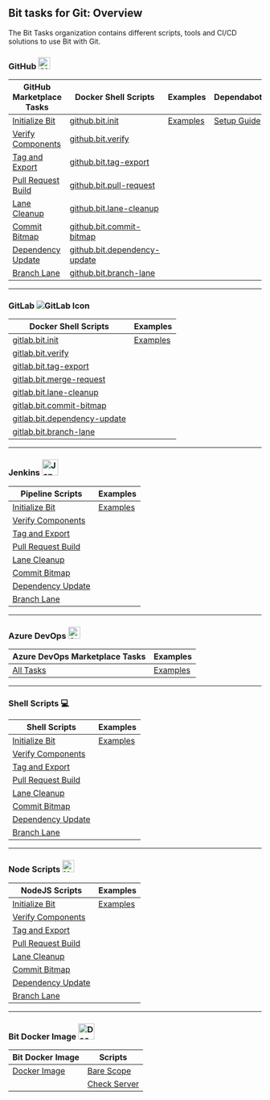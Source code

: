 ## Bit tasks for Git: Overview

The Bit Tasks organization contains different scripts, tools and CI/CD solutions to use Bit with Git.

### GitHub <img src="https://github.githubassets.com/favicons/favicon.png" width="24" height="24" alt="GitHub Icon">

| GitHub Marketplace Tasks | Docker Shell Scripts | Examples | Dependabot |
|---------------------------|-----------------------------|---------------------------|------------|
| [Initialize Bit](https://github.com/bit-tasks/init) | [github.bit.init](https://github.com/bit-tasks/bit-docker-image/blob/main/scripts/github.bit.init) | [Examples](https://github.com/bit-tasks/github-action-examples) | [Setup Guide](https://github.com/bit-tasks/dependabot) |
| [Verify Components](https://github.com/bit-tasks/verify) | [github.bit.verify](https://github.com/bit-tasks/bit-docker-image/blob/main/scripts/github.bit.verify) | | |
| [Tag and Export](https://github.com/bit-tasks/tag-export) | [github.bit.tag-export](https://github.com/bit-tasks/bit-docker-image/blob/main/scripts/github.bit.tag-export) | | |
| [Pull Request Build](https://github.com/bit-tasks/pull-request) | [github.bit.pull-request](https://github.com/bit-tasks/bit-docker-image/blob/main/scripts/github.bit.pull-request) | | |
| [Lane Cleanup](https://github.com/bit-tasks/lane-cleanup) | [github.bit.lane-cleanup](https://github.com/bit-tasks/bit-docker-image/blob/main/scripts/github.bit.lane-cleanup) | | |
| [Commit Bitmap](https://github.com/bit-tasks/commit-bitmap) | [github.bit.commit-bitmap](https://github.com/bit-tasks/bit-docker-image/blob/main/scripts/github.bit.commit-bitmap) | | |
| [Dependency Update](https://github.com/bit-tasks/dependency-update) | [github.bit.dependency-update](https://github.com/bit-tasks/bit-docker-image/blob/main/scripts/github.bit.dependency-update) | | |
| [Branch Lane](https://github.com/bit-tasks/branch-lane) | [github.bit.branch-lane](https://github.com/bit-tasks/bit-docker-image/blob/main/scripts/github.bit.branch-lane) | | |

___
### GitLab <img src="https://docs.gitlab.com/assets/images/gitlab-logo-header.svg" alt="GitLab Icon">

| Docker Shell Scripts | Examples |
|-----------------------------|-----------------------------|
| [gitlab.bit.init](https://github.com/bit-tasks/bit-docker-image/blob/main/scripts/gitlab.bit.init) | [Examples](https://github.com/bit-tasks/gitlab-pipeline-examples) |
| [gitlab.bit.verify](https://github.com/bit-tasks/bit-docker-image/blob/main/scripts/gitlab.bit.verify) | |
| [gitlab.bit.tag-export](https://github.com/bit-tasks/bit-docker-image/blob/main/scripts/gitlab.bit.tag-export) | |
| [gitlab.bit.merge-request](https://github.com/bit-tasks/bit-docker-image/blob/main/scripts/gitlab.bit.merge-request) | |
| [gitlab.bit.lane-cleanup](https://github.com/bit-tasks/bit-docker-image/blob/main/scripts/gitlab.bit.lane-cleanup) | |
| [gitlab.bit.commit-bitmap](https://github.com/bit-tasks/bit-docker-image/blob/main/scripts/gitlab.bit.commit-bitmap) | |
| [gitlab.bit.dependency-update](https://github.com/bit-tasks/bit-docker-image/blob/main/scripts/gitlab.bit.dependency-update) | |
| [gitlab.bit.branch-lane](https://github.com/bit-tasks/bit-docker-image/blob/main/scripts/gitlab.bit.branch-lane) | |

___
### Jenkins <img src="https://www.jenkins.io/favicon-32x32.png" width="32" height="32" alt="Jenkins Icon">

| Pipeline Scripts | Examples |
|--------------------------|-----------------------------|
| [Initialize Bit](https://github.com/bit-tasks/jenkins-examples/blob/main/jenkins-files/bit-init) | [Examples](https://github.com/bit-tasks/jenkins-examples) |
| [Verify Components](https://github.com/bit-tasks/jenkins-examples/blob/main/jenkins-files/verify) | |
| [Tag and Export](https://github.com/bit-tasks/jenkins-examples/blob/main/jenkins-files/tag-export) | |
| [Pull Request Build](https://github.com/bit-tasks/jenkins-examples/blob/main/jenkins-files/pull-request) | |
| [Lane Cleanup](https://github.com/bit-tasks/jenkins-examples/blob/main/jenkins-files/lane-cleanup) | |
| [Commit Bitmap](https://github.com/bit-tasks/jenkins-examples/blob/main/jenkins-files/commit-bitmap) | |
| [Dependency Update](https://github.com/bit-tasks/jenkins-examples/blob/main/jenkins-files/dependency-update) | |
| [Branch Lane](https://github.com/bit-tasks/jenkins-examples/blob/main/jenkins-files/branch-lane) | |

___
### Azure DevOps <img src="https://cdn.vsassets.io/content/icons/favicon.ico" width="24" height="24" alt="Azure DevOps Icon">

| Azure DevOps Marketplace Tasks | Examples |
|--------------------------|-----------------------------|
| [All Tasks](https://github.com/bit-tasks/azure-devops-tasks)   | [Examples](https://github.com/bit-tasks/azure-devops-examples) |

___
### Shell Scripts 💻

| Shell Scripts | Examples |
|--------------------------|-----------------------------|
| [Initialize Bit](https://github.com/bit-tasks/shell-scripts/blob/main/scripts/bit-init.sh) | [Examples](https://github.com/bit-tasks/shell-scripts) |
| [Verify Components](https://github.com/bit-tasks/shell-scripts/blob/main/scripts/verify.sh) | |
| [Tag and Export](https://github.com/bit-tasks/shell-scripts/blob/main/scripts/tag-export.sh) | |
| [Pull Request Build](https://github.com/bit-tasks/shell-scripts/blob/main/scripts/pull-request.sh) | |
| [Lane Cleanup](https://github.com/bit-tasks/shell-scripts/blob/main/scripts/lane-cleanup.sh) | |
| [Commit Bitmap](https://github.com/bit-tasks/shell-scripts/blob/main/scripts/commit-bitmap.sh) | |
| [Dependency Update](https://github.com/bit-tasks/shell-scripts/blob/main/scripts/dependency-update.sh) | |
| [Branch Lane](https://github.com/bit-tasks/shell-scripts/blob/main/scripts/branch-lane.sh) | |

___
### Node Scripts <img src="https://nodejs.org/static/images/favicons/favicon.png" width="24" height="24" alt="NodeJS Icon">

| NodeJS Scripts | Examples |
|--------------------------|-----------------------------|
| [Initialize Bit](https://github.com/bit-tasks/nodejs/blob/main/scripts/bit-init.js) | [Examples](https://github.com/bit-tasks/nodejs) |
| [Verify Components](https://github.com/bit-tasks/nodejs/blob/main/scripts/verify.js) | |
| [Tag and Export](https://github.com/bit-tasks/nodejs/blob/main/scripts/tag-export.js) | |
| [Pull Request Build](https://github.com/bit-tasks/nodejs/blob/main/scripts/pull-request.js) | |
| [Lane Cleanup](https://github.com/bit-tasks/nodejs/blob/main/scripts/lane-cleanup.js) | |
| [Commit Bitmap](https://github.com/bit-tasks/nodejs/blob/main/scripts/commit-bitmap.js) | |
| [Dependency Update](https://github.com/bit-tasks/nodejs/blob/main/scripts/dependency-update.js) | |
| [Branch Lane](https://github.com/bit-tasks/nodejs/blob/main/scripts/branch-lane.js) | |

___
### Bit Docker Image  <img src="https://www.docker.com/wp-content/uploads/2023/04/cropped-Docker-favicon-32x32.png" width="32" height="32" alt="Docker Icon">

| Bit Docker Image | Scripts |
|--------------------------|-----------------------------|
| [Docker Image](https://github.com/bit-tasks/bit-docker-image)  | [Bare Scope](https://github.com/bit-tasks/bit-docker-image/blob/main/scripts/barescope) |
|   | [Check Server](https://github.com/bit-tasks/bit-docker-image/blob/main/scripts/checkserver) | 

